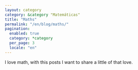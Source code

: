 ```yaml
---
layout: category
category: &category "Matemáticas"
title: "Maths"
permalink: "/en/blog/maths/"
pagination:
  enabled: true
  category: *category
  per_page: 3
  locale: "en"
---
```


I love math, with this posts I want to share a little of that love.
